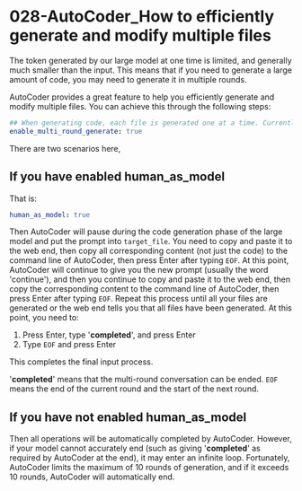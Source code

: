 # 028-AutoCoder_How to efficiently generate and modify multiple files

The token generated by our large model at one time is limited, and generally much smaller than the input. This means that if you need to generate a large amount of code, you may need to generate it in multiple rounds.

AutoCoder provides a great feature to help you efficiently generate and modify multiple files. You can achieve this through the following steps:

```yml
## When generating code, each file is generated one at a time. Currently, large models cannot generate too many files at once, so multiple rounds of generation are needed
enable_multi_round_generate: true
```

There are two scenarios here,

## If you have enabled human_as_model

That is:

```yml
human_as_model: true
```
Then AutoCoder will pause during the code generation phase of the large model and put the prompt into `target_file`. You need to copy and paste it to the web end, then copy all corresponding content (not just the code) to the command line of AutoCoder, then press Enter after typing `EOF`. At this point, AutoCoder will continue to give you the new prompt (usually the word 'continue'), and then you continue to copy and paste it to the web end, then copy the corresponding content to the command line of AutoCoder, then press Enter after typing `EOF`. Repeat this process until all your files are generated or the web end tells you that all files have been generated. At this point, you need to:

1. Press Enter, type '__completed__', and press Enter
2. Type `EOF` and press Enter

This completes the final input process.

'__completed__' means that the multi-round conversation can be ended. `EOF` means the end of the current round and the start of the next round.

## If you have not enabled human_as_model

Then all operations will be automatically completed by AutoCoder. However, if your model cannot accurately end (such as giving '__completed__' as required by AutoCoder at the end), it may enter an infinite loop. Fortunately, AutoCoder limits the maximum of 10 rounds of generation, and if it exceeds 10 rounds, AutoCoder will automatically end.